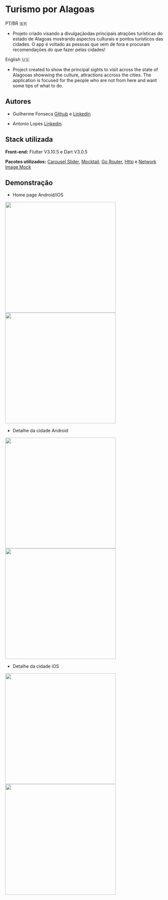 
# Turismo por Alagoas
PT/BR 🇧🇷
- Projeto criado visando a divulgaçãodas principais atrações turísticas do estado de Alagoas mostrando aspectos culturais e pontos turísticos das cidades. O app é voltado as pessoas que vem de fora e procuram recomendações do que fazer pelas cidades!

English 🇺🇸
- Project created to show the principal sights to visit across the state of Alagooas showwing the culture, attractions accross the cities. The application is focused for the people who are not from here and want some tips of what to do.

## Autores
- Guilherme Fonseca [Github](https://www.github.com/octokatherine) e [Linkedin](https://www.linkedin.com/in/devfonsecguilherme/)

- Antonio Lopes [Linkedin](https://www.linkedin.com/in/antonio-lopes-b57309138/)

## Stack utilizada
**Front-end:** Flutter V3.10.5 e Dart V3.0.5 

**Pacotes utilizados:** [Carousel Slider](https://pub.dev/packages/carousel_slider), [Mocktail](https://pub.dev/packages/mocktail), [Go Router](https://pub.dev/packages/go_router), [Http](https://pub.dev/packages/http) e [Network Image Mock](https://pub.dev/packages/network_image_mock)


## Demonstração
* Home page Android/iOS
<p float="left">
  <img src="https://github.com/fonsecguilherme/local_turism_app/blob/master/screenshots/android01.png" width="350" />
  <img src="https://github.com/fonsecguilherme/local_turism_app/blob/master/screenshots/iphone01.png" width="350" />
</p>

* Detalhe da cidade Android
<p float="left">
  <img src="https://github.com/fonsecguilherme/local_turism_app/blob/master/screenshots/android02.png" width="350" />
  <img src="https://github.com/fonsecguilherme/local_turism_app/blob/master/screenshots/android03.png" width="350" />
</p>

* Detalhe da cidade iOS
<p float="left">
  <img src="https://github.com/fonsecguilherme/local_turism_app/blob/master/screenshots/iphone02.png" width="350" />
  <img src="https://github.com/fonsecguilherme/local_turism_app/blob/master/screenshots/iphone03.png" width="350" />
</p>
